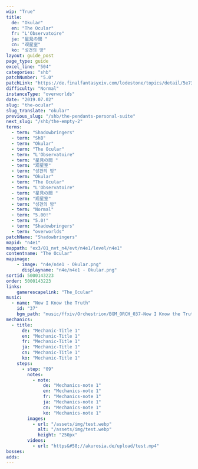```yaml
---
wip: "True"
title:
  de: "Okular"
  en: "The Ocular"
  fr: "L'Observatoire"
  ja: "星見の間 "
  cn: "观星室"
  ko: "성견의 방"
layout: guide_post
page_type: guide
excel_line: "504"
categories: "shb"
patchNumber: "5.0"
patchLink: "https://de.finalfantasyxiv.com/lodestone/topics/detail/5e73c51856d5f1a693b878db0301e239d767c3e9"
difficulty: "Normal"
instanceType: "overworlds"
date: "2019.07.02"
slug: "the-ocular"
slug_translate: "okular"
previous_slug: "/shb/the-pendants-personal-suite"
next_slug: "/shb/the-empty-2"
terms:
  - term: "Shadowbringers"
  - term: "ShB"
  - term: "Okular"
  - term: "The Ocular"
  - term: "L'Observatoire"
  - term: "星見の間 "
  - term: "观星室"
  - term: "성견의 방"
  - term: "Okular"
  - term: "The Ocular"
  - term: "L'Observatoire"
  - term: "星見の間 "
  - term: "观星室"
  - term: "성견의 방"
  - term: "Normal"
  - term: "5.00!"
  - term: "5.0!"
  - term: "Shadowbringers"
  - term: "overworlds"
patchName: "Shadowbringers"
mapid: "n4e1"
mappath: "ex3/01_nvt_n4/evt/n4e1/level/n4e1"
contentname: "The Ocular"
mapimage:
    - image: "n4e/n4e1 - Okular.png"
      displayname: "n4e/n4e1 - Okular.png"
sortid: 5000143223
order: 5000143223
links:
    gamerescapelink: "The_Ocular"
music:
  - name: "Now I Know the Truth"
    id: "37"
    bgm_path: "music/ffxiv/Orchestrion/BGM_ORCH_037-Now I Know the Truth.ogg"
mechanics:
  - title:
      de: "Mechanic-Title 1"
      en: "Mechanic-Title 1"
      fr: "Mechanic-Title 1"
      ja: "Mechanic-Title 1"
      cn: "Mechanic-Title 1"
      ko: "Mechanic-Title 1"
    steps:
      - step: "09"
        notes:
          - note:
              de: "Mechanics-note 1"
              en: "Mechanics-note 1"
              fr: "Mechanics-note 1"
              ja: "Mechanics-note 1"
              cn: "Mechanics-note 1"
              ko: "Mechanics-note 1"
        images:
          - url: "/assets/img/test.webp"
            alt: "/assets/img/test.webp"
            height: "250px"
        videos:
          - url: "https&#58;//akurosia.de/upload/test.mp4"
bosses:
adds:
---
```

